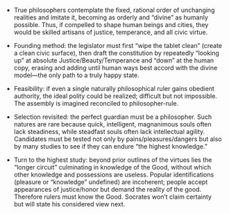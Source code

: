 - True philosophers contemplate the fixed, rational order of unchanging realities and imitate it, becoming as orderly and “divine” as humanly possible. Thus, if compelled to shape human beings and cities, they would be skilled artisans of justice, temperance, and all civic virtue.

- Founding method: the legislator must first “wipe the tablet clean” (create a clean civic surface), then draft the constitution by repeatedly “looking up” at absolute Justice/Beauty/Temperance and “down” at the human copy, erasing and adding until human ways best accord with the divine model—the only path to a truly happy state.

- Feasibility: if even a single naturally philosophical ruler gains obedient authority, the ideal polity could be realized; difficult but not impossible. The assembly is imagined reconciled to philosopher-rule.

- Selection revisited: the perfect guardian must be a philosopher. Such natures are rare because quick, intelligent, magnanimous souls often lack steadiness, while steadfast souls often lack intellectual agility. Candidates must be tested not only by pains/pleasures/dangers but also by many studies to see if they can endure “the highest knowledge.”

- Turn to the highest study: beyond prior outlines of the virtues lies the “longer circuit” culminating in knowledge of the Good, without which other knowledge and possessions are useless. Popular identifications (pleasure or “knowledge” undefined) are incoherent; people accept appearances of justice/honor but demand the reality of the good. Therefore rulers must know the Good. Socrates won’t claim certainty but will state his considered view next.